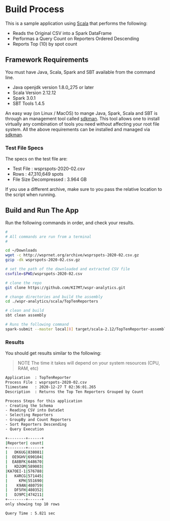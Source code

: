 # Build Process

This is a sample application using [Scala][] that performs the following:

* Reads the Original CSV into a Spark DataFrame
* Performas a Query Count on Reporters Ordered Descending
* Reports Top (10) by spot count 

## Framework Requirements

You must have Java, Scala, Spark and SBT available from the command line.

- Java openjdk version 1.8.0_275 or later
- Scala Version 2.12.12
- Spark 3.0.1
- SBT Tools 1.4.5

An easy way (on Linux / MacOS) to mange Java, Spark, Scala and SBT is
through an management tool called [sdkman][]. This tool allows
one to install virtually any combination of tools you need without
affecting your root file system. All the above requirements
can be installed and managed via [sdkman][].

### Test File Specs

The specs on the test file are:

- Test File : wsprspots-2020-02.csv
- Rows : 47,310,649 spots
- File Size Decompressed : 3.964 GB

If you use a different archive, make sure to you pass
the relative location to the script when running.

## Build and Run The App

Run the following commands in order, and check your results.

```bash
#
# All commands are run from a terminal
#

cd ~/Downloads
wget -c http://wsprnet.org/archive/wsprspots-2020-02.csv.gz
gzip -dk wsprspots-2020-02.csv.gz

# set the path of the downloaded and extracted CSV file
csvfile=$PWD/wsprspots-2020-02.csv

# clone the repo
git clone https://github.com/KI7MT/wspr-analytics.git

# change directories and build the assembly
cd ./wspr-analytics/scala/TopTenReporters

# clean and build
sbt clean assembly

# Runs the following command
spark-submit --master local[8] target/scala-2.12/TopTenReporter-assembly-1.0.jar $csvfile
```

### Results

You should get results similar to the following:

>NOTE The time it takes will depend on your system resources (CPU, RAM, etc)

```bash
Application  : TopTenReporter
Process File : wsprspots-2020-02.csv
Tiimestame   : 2020-12-27 T 02:36:01.265
Description  : Returns the Top Ten Reporters Grouped by Count

Process Steps for this application
- Creating the Schema
- Reading CSV into DataSet
- Selecting Reporters
- GroupBy and Count Reporters
- Sort Reporters Descending
- Query Execution

+--------+------+
|Reporter| count|
+--------+------+
|   DK6UG|838081|
|  OE9GHV|690104|
|  EA8BFK|648670|
|   KD2OM|589003|
|KA7OEI-1|576788|
|   K4RCG|571445|
|     KPH|551690|
|    K9AN|480759|
|   DF5FH|480352|
|   DJ9PC|474211|
+--------+------+
only showing top 10 rows

Query Time : 5.821 sec
```

[wpsrspots-2020-02.csv.zip]: http://wsprnet.org/archive/wsprspots-2020-02.csv.zip
[sdkman]: https://sdkman.io/
[Spark SQL]: https://spark.apache.org/docs/latest/sql-programming-guide.html
[Scala]: https://scala-lang.org/